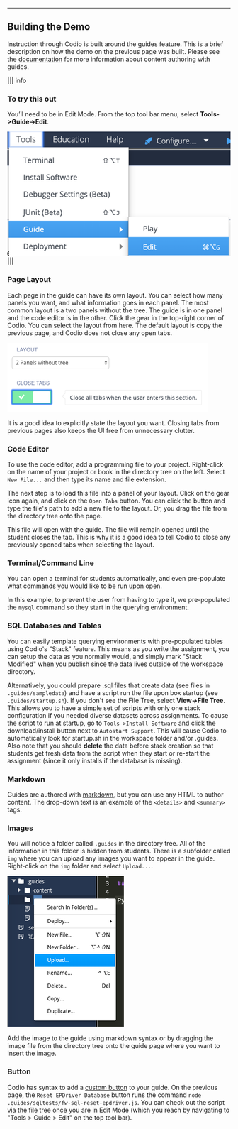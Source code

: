 ----------

## Building the Demo

Instruction through Codio is built around the guides feature. This is a brief description on how the demo on the previous page was built. Please see the [documentation](https://codio.com/docs/content/authoring/) for more information about content authoring with guides.

||| info
### To try this out
You’ll need to be in Edit Mode. From the top tool bar menu, select  **Tools->Guide->Edit**.


![.guides/img/editGuide](.guides/img/editGuide.png)
|||

### Page Layout
Each page in the guide can have its own layout. You can select how many panels you want, and what information goes in each panel. The most common layout is a two panels without the tree. The guide is in one panel and the code editor is in the other. Click the gear in the top-right corner of Codio. You can select the layout from here. The default layout is copy the previous page, and Codio does not close any open tabs.

![Layout](.guides/img/layout.png)

It is a good idea to explicitly state the layout you want. Closing tabs from previous pages also keeps the UI free from unnecessary clutter.

### Code Editor
To use the code editor, add a programming file to your project. Right-click on the name of your project or book in the directory tree on the left. Select `New File...` and then type its name and file extension.

The next step is to load this file into a panel of your layout. Click on the gear icon again, and click on the `Open Tabs` button. You can click the button and type the file's path to add a new file to the layout. Or, you drag the file from the directory tree onto the page.

This file will open with the guide. The file will remain opened until the student closes the tab. This is why it is a good idea to tell Codio to close any previously opened tabs when selecting the layout.

### Terminal/Command Line
You can open a terminal for students automatically, and even pre-populate what commands you would like to be run upon open.

In this example, to prevent the user from having to type it, we pre-populated the `mysql` command so they start in the querying environment.

### SQL Databases and Tables
You can easily template querying environments with pre-populated tables using Codio's "Stack" feature. This means as you write the assignment, you can setup the data as you normally would, and simply mark "Stack Modified" when you publish since the data lives outside of the workspace directory.

Alternatively, you could prepare .sql files that create data (see files in `.guides/sampledata`) and have a script run the file upon box startup (see `.guides/startup.sh`). If you don't see the File Tree, select **View->File Tree**. This allows you to have a simple set of scripts with only one stack configuration if you needed diverse datasets across assignments. To cause the script to run at startup, go to `Tools >Install Software` and click the download/install button next to `Autostart Support`. This will cause Codio to automatically look for startup.sh in the workspace folder and/or .guides. Also note that you should **delete** the data before stack creation so that students get fresh data from the script when they start or re-start the assignment (since it only installs if the database is missing).

### Markdown
Guides are authored with [markdown](https://codio.com/docs/content/authoring/page-edit/edit/), but you can use any HTML to author content. The drop-down text is an example of the `<details>` and `<summary>` tags.

### Images
You will notice a folder called `.guides` in the directory tree. All of the information in this folder is hidden from students. There is a subfolder called `img` where you can upload any images you want to appear in the guide. Right-click on the `img` folder and select `Upload...`.

![.guides/img/upload](.guides/img/upload.png)

Add the image to the guide using markdown syntax or by dragging the image file from the directory tree onto the guide page where you want to insert the image.

### Button

Codio has syntax to add a [custom button](https://codio.com/docs/content/authoring/page-edit/buttons/) to your guide. On the previous page, the `Reset EPDriver Database` button runs the command `node .guides/sqltests/fw-sql-reset-epdriver.js`. You can check out the script via the file tree once you are in Edit Mode (which you reach by navigating to "Tools > Guide > Edit" on the top tool bar).